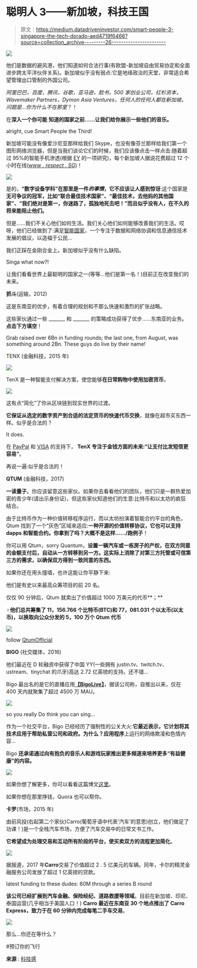# 聪明人 3——新加坡，科技王国

> 原文：<https://medium.datadriveninvestor.com/smart-people-3-singapore-the-tech-dorado-aed4719f6466?source=collection_archive---------26----------------------->

![](img/b417c0d93085af2e119b0aa09b9a5146.png)

他们是数据的避风港，他们知道如何合法行事(有欧盟-新加坡自由贸易协定和全面进步跨太平洋伙伴关系)。新加坡似乎没有弱点:它是地缘政治的天堂，非常适合希望管理出口管制的外国公司。

*阿里巴巴，百度，腾讯，谷歌，亚马逊，脸书，500 家创业公司，红杉资本，Wavemaker Partners，Dymon Asia Ventures，任何人的任何人都在新加坡。问题是…你为什么不在那里*？！

在**深入一个你可能** **知道的国家之前……让我们给你展示一些他们的音乐。**

alright, cue Smart People the Third!

新加坡可能没有像爱沙尼亚那样给我们 Skype，也没有像芬兰那样给我们第一个图形网络浏览器，但是当我们谈论它们的时候，我们应该像点击一样点击:随着超过 95%的智能手机渗透(根据 [EY](http://www.ey.com) 的一项研究)，每个新加坡人据说花费超过 12 个小时在线([*www . respect . SG*](http://www.respect.sg))！

![](img/e24b6039be97748475b5b4ff481eb683.png)

是的，**“数字设备学科”在那里是一件*的事情*，它不应该让人感到惊讶**:这个国家是**无可争议的冠军，比如“联合最佳技术国家”、“最佳技术，去他妈的其他国家”、“我们绝对是第一，你迷路了，孤独地死去吧！”而且似乎没有人，在不久的将来能阻止他们。**

但是……我们不关心他们如何生活。我们关心他们如何能够改善我们的生活。哎呀，他们已经做到了:满足[智能国家](https://www.smartnation.sg)，一个专注于数据和网络协调和信息通信技术发展的倡议，以造福于公民…

我们正踩在金刚合金上。新加坡似乎没有什么缺陷。

Singa what now?!

让我们看看世界上最聪明的国家之一(等等…他们是第一名！)目前正在改变我们的未来。

**抓斗**(运输，2012)

这是东南亚的优步，有着合理的规划和不那么快速和激烈的扩张战略。

这些家伙通过一些 _______ 和 _______ 的策略成功获得了优步……东南亚的业务。**点击下方填空**！

Grab raised over 6Bn in funding rounds; the last one, from August, was something around 2Bn. These guys do live by their name!

TENX (金融科技，2015 年)

![](img/5d84b2f5f42a2c797fc5954a80993f40.png)

TenX 是一种智能支付解决方案，使您能够**在日常购物中使用加密货币**。

![](img/3a85b765e9210dfbf4140a87a8dcbe4d.png)

这有点“简化”了你从区块链到现实世界的过渡。

**它保证从选定的数字资产到合适的法定货币的快速代币交换**，就像在超市买东西一样。似乎是合法的？

It does.

在 [PayPal](http://www.paypal.com) 和 [VISA](http://www.visa.com) 的支持下， **TenX 专注于金钱方面的未来:“让支付比发短信更容易”**。

再说一遍:似乎是合法的！

**QTUM** (金融科技，2017)

**一读量子**。你应该留意这些家伙。如果你去看看他们的团队，他们只是一群热爱加密的青少年(请出示身份证)，但这些家伙知道他们的生意:比特币和以太坊的疯狂结合。

由于比特币作为一种价值转移程序运行，而以太坊扮演着智能合约平台的角色，Qtum 找到了一个“灰色”区域来适应:**一种开源的价值转移协议，它也可以支持 dapps 和智能合约。你拿到了吗？大概不是这样……/跑例子**！

你可以用 Qtum，sorry Quantum，**设置一辆汽车或一栋房子的产权，在双方同意的金额支付后，自动从一方转移到另一方。这实际上消除了对第三方托管或可信第三方的需求，以确保双方得到一致同意的东西。**

如果你还在用头撞墙，也许这能让你平静下来:

他们是有史以来最高众筹项目的前 20 名。

仅仅 90 分钟后，Qtum 就卖出了价值超过 1000 万美元的代币**；**

**♀他们总共筹集了 11，156.766 个比特币(BTC)和 77，081.031 个以太币(以太币)，以换取向公众分发的 5，100 万个 Qtum 代币**

![](img/32713e9fc61a08c338c0e90286557565.png)

follow [QtumOfficial](https://medium.com/u/66f690266253?source=post_page-----aed4719f6466--------------------------------)

**BIGO** (社交媒体，2016)

他们最近在 D 轮融资中获得了中国 YY(一些拥有 justin.tv、twitch.tv、ustream、tinychat 的爪牙)高达 2.72 亿英镑的支持。还不错…

Bigo 最出名的是它的直播应用[**【BigoLive】**](https://www.bigo.tv)，据该公司称，自推出以来，仅在 400 天内就聚集了超过 4500 万 MAU。

![](img/a02159c7e3765233df0d38ea40e06718.png)

so you really Do think you can sing…

作为一个社交平台，Bigo 已经经历了强制性的公关大火:**它最近表示，它计划将其技术应用于帮助私营公司和政府。为什么？应用程序**上运行的网络欺凌和色情内容…

Bigo **还承诺通过向有抱负的音乐人和游戏玩家推出更多频道来培养更多“有益健康”的内容。**

![](img/e7696f4ac3d6fdfe8f8c9b8b2773a75e.png)

如果你想了解更多，你可以看看这篇博文[这里](https://vulcanpost.com/605633/not-just-girls-bigo-live-expanded-into-live-music-gaming/)。

如果你想在那里挣钱，Quora 也可以帮你。

**卡罗**(市场，2015 年)

由前风投(右起第二个家伙)Carro(葡萄牙语中代表‘汽车’的意思)创立，他们做足了功课！)是一个全栈汽车市场，方便了汽车交易中的日常文书工作。

**它希望成为处理交易和互动所有阶段的平台，使买卖双方的流程更加简化**。

![](img/24442f66490660610fa2372dfdcfa990.png)

据报道，2017 年**Carro**交易了价值超过 2 . 5 亿美元的车辆。同年，卡尔的精灵金融服务公司发放了超过 1 亿英镑的贷款。

latest funding to these dudes: 60M through a series B round

**该公司已经扩展到汽车金融、保险经纪、道路救援等领域**。目前在新加坡、印尼、泰国运营(几乎相当于美国人口！) **Carro 最近在东南亚 30 个地点推出了 Carro Express，致力于在 60 分钟内完成每笔二手车交易**。

![](img/2c18a217bc7454d528a7dfb02344d62a.png)

那么…你还在等什么？

#预订你的飞行

**来源** : [科技感](http://techinasia.com)